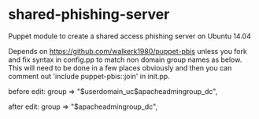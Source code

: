 # shared-phishing-server
Puppet module to create a shared access phishing server on Ubuntu 14.04

Depends on https://github.com/walkerk1980/puppet-pbis unless you fork and fix syntax in config.pp to match non domain group names as below. This will need to be done in a few places obviously and then you can comment out 'include puppet-pbis::join' in init.pp.

before edit: group => "$userdomain_uc\$apacheadmingroup_dc",

after edit: group => "$apacheadmingroup_dc",
